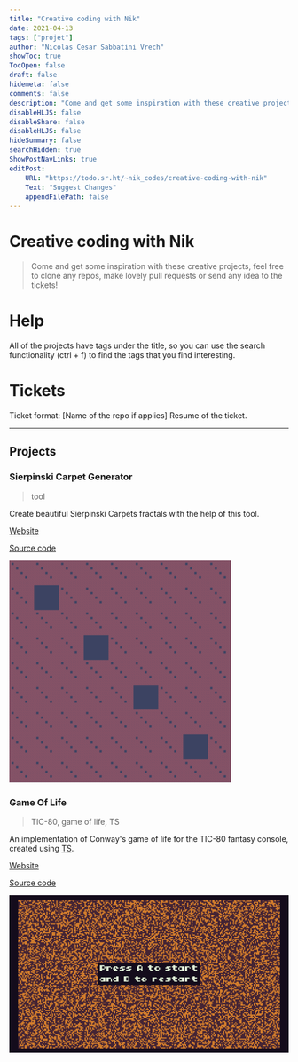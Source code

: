 ```yaml
---
title: "Creative coding with Nik"
date: 2021-04-13
tags: ["projet"]
author: "Nicolas Cesar Sabbatini Vrech"
showToc: true
TocOpen: false
draft: false
hidemeta: false 
comments: false
description: "Come and get some inspiration with these creative projects, feel free to clone any repos, make lovely pull requests or send any idea to the tickets!"
disableHLJS: false
disableShare: false
disableHLJS: false
hideSummary: false
searchHidden: true
ShowPostNavLinks: true
editPost:
    URL: "https://todo.sr.ht/~nik_codes/creative-coding-with-nik"
    Text: "Suggest Changes"
    appendFilePath: false
---
```

# Creative coding with Nik
> Come and get some inspiration with these creative projects, feel free to clone any repos, make lovely pull requests or send any idea to the tickets!

# Help

All of the projects have tags under the title, so you can use the search functionality (ctrl + f) to find the tags that you find interesting.

# Tickets

Ticket format: [Name of the repo if applies] Resume of the ticket.

---
## Projects

### Sierpinski Carpet Generator
> tool

Create beautiful Sierpinski Carpets fractals with the help of this tool.

[Website](https://carpet.nikcodes.xyz/)

[Source code](https://git.sr.ht/~nik_codes/sierpinski-carpet-generator)

![Sierpinski Carpet](assets/carpet.png)

### Game Of Life
> TIC-80, game of life, TS

An implementation of Conway's game of life for the TIC-80 fantasy console, created using [TS](https://github.com/scambier/tic80-typescript).

[Website](https://tic80.com/play?cart=1795)

[Source code](https://git.sr.ht/~nik_codes/game-of-life-tic-80)

![Gif of the game of life](assets/game-of-life.gif)
